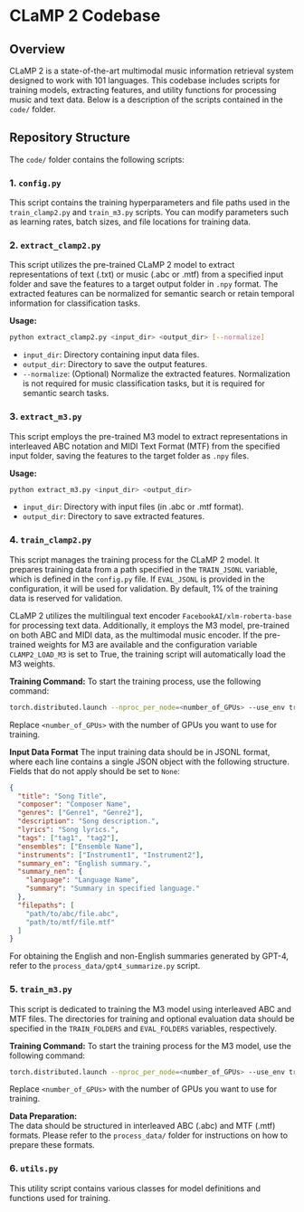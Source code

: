 # CLaMP 2 Codebase

## Overview
CLaMP 2 is a state-of-the-art multimodal music information retrieval system designed to work with 101 languages. This codebase includes scripts for training models, extracting features, and utility functions for processing music and text data. Below is a description of the scripts contained in the `code/` folder.

## Repository Structure
The `code/` folder contains the following scripts:

### 1. `config.py`
This script contains the training hyperparameters and file paths used in the `train_clamp2.py` and `train_m3.py` scripts. You can modify parameters such as learning rates, batch sizes, and file locations for training data.

### 2. `extract_clamp2.py`
This script utilizes the pre-trained CLaMP 2 model to extract representations of text (.txt) or music (.abc or .mtf) from a specified input folder and save the features to a target output folder in `.npy` format. The extracted features can be normalized for semantic search or retain temporal information for classification tasks.

**Usage:**
```bash
python extract_clamp2.py <input_dir> <output_dir> [--normalize]
```
- `input_dir`: Directory containing input data files.
- `output_dir`: Directory to save the output features.
- `--normalize`: (Optional) Normalize the extracted features. Normalization is not required for music classification tasks, but it is required for semantic search tasks.

### 3. `extract_m3.py`
This script employs the pre-trained M3 model to extract representations in interleaved ABC notation and MIDI Text Format (MTF) from the specified input folder, saving the features to the target folder as `.npy` files.

**Usage:**
```bash
python extract_m3.py <input_dir> <output_dir>
```
- `input_dir`: Directory with input files (in .abc or .mtf format).
- `output_dir`: Directory to save extracted features.

### 4. `train_clamp2.py`
This script manages the training process for the CLaMP 2 model. It prepares training data from a path specified in the `TRAIN_JSONL` variable, which is defined in the `config.py` file. If `EVAL_JSONL` is provided in the configuration, it will be used for validation. By default, 1% of the training data is reserved for validation.

CLaMP 2 utilizes the multilingual text encoder `FacebookAI/xlm-roberta-base` for processing text data. Additionally, it employs the M3 model, pre-trained on both ABC and MIDI data, as the multimodal music encoder. If the pre-trained weights for M3 are available and the configuration variable `CLAMP2_LOAD_M3` is set to True, the training script will automatically load the M3 weights.

**Training Command:**
To start the training process, use the following command:

```bash
torch.distributed.launch --nproc_per_node=<number_of_GPUs> --use_env train_clamp2.py
```

Replace `<number_of_GPUs>` with the number of GPUs you want to use for training.

**Input Data Format**
The input training data should be in JSONL format, where each line contains a single JSON object with the following structure. Fields that do not apply should be set to `None`:

```json
{
  "title": "Song Title",
  "composer": "Composer Name",
  "genres": ["Genre1", "Genre2"],
  "description": "Song description.",
  "lyrics": "Song lyrics.",
  "tags": ["tag1", "tag2"],
  "ensembles": ["Ensemble Name"],
  "instruments": ["Instrument1", "Instrument2"],
  "summary_en": "English summary.",
  "summary_nen": {
    "language": "Language Name",
    "summary": "Summary in specified language."
  },
  "filepaths": [
    "path/to/abc/file.abc",
    "path/to/mtf/file.mtf"
  ]
}
```

For obtaining the English and non-English summaries generated by GPT-4, refer to the `process_data/gpt4_summarize.py` script.

### 5. `train_m3.py`
This script is dedicated to training the M3 model using interleaved ABC and MTF files. The directories for training and optional evaluation data should be specified in the `TRAIN_FOLDERS` and `EVAL_FOLDERS` variables, respectively.

**Training Command:**
To start the training process for the M3 model, use the following command:

```bash
torch.distributed.launch --nproc_per_node=<number_of_GPUs> --use_env train_m3.py
```

Replace `<number_of_GPUs>` with the number of GPUs you want to use for training.

**Data Preparation:**  
The data should be structured in interleaved ABC (.abc) and MTF (.mtf) formats. Please refer to the `process_data/` folder for instructions on how to prepare these formats.

### 6. `utils.py`
This utility script contains various classes for model definitions and functions used for training.
